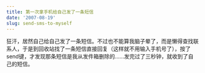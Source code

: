 ```yaml
---
title: 第一次拿手机给自己发了一条短信
date: '2007-08-19'
slug: send-sms-to-myself
---
```


狂汗，居然自己给自己发了一条短信。不过也不能算我脑子晕了，而是懒得查找联系人，于是到回收站找了一条短信直接回复（这样就不用输入手机号了），按了send键，才发现那条短信是我从发件箱删除的……发完过了三秒钟，就收到了自己的短信。

